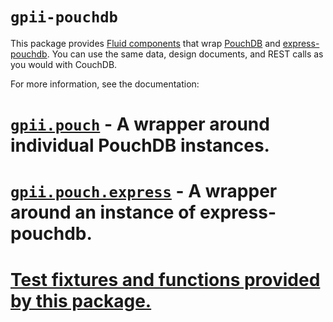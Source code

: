 # `gpii-pouchdb`

This package provides [Fluid components](http://docs.fluidproject.org/infusion/development/UnderstandingInfusionComponents.html)
that wrap [PouchDB](https://github.com/pouchdb/pouchdb) and [express-pouchdb](https://github.com/pouchdb/express-pouchdb).
You can use the same data, design documents, and REST calls as you would with CouchDB.

For more information, see the documentation:

# [`gpii.pouch`](./docs/pouchdb.md) - A wrapper around individual PouchDB instances.
# [`gpii.pouch.express`](./docs/pouch-express.md) - A wrapper around an instance of express-pouchdb.
# [Test fixtures and functions provided by this package.](./docs/tests.md)